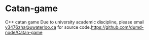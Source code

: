 # Catan-game
C++ catan game
Due to university academic discipline, please email y3476zha@uwaterloo.ca for source code.https://github.com/dumd-node/Catan-game
